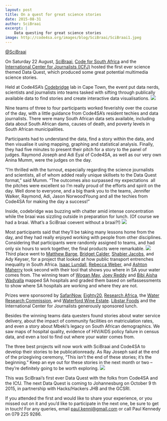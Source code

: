 ```yaml
---
layout: post
title: On a quest for great science stories
date: 2015-08-31
author: SciBraai
excerpt: |
    Data questing for great science stories
image: http://code4sa.org/images/blog/SciBraai/SciBraai1.jpeg
---
```


[@SciBraai](https://twitter.com/SciBraai)

On Saturday 22 August, [SciBraai](http://scibraai.co.za/), [Code for South Africa](http://code4sa.org/) and the [International Center for Journalists (ICFJ)](http://www.icfj.org/) hosted
the first ever science themed Data Quest, which produced some great potential multimedia
science stories. 

Held at Code4SA’s [Codebridge](http://www.codebridge.co.za/) lab in Cape Town, the event put data nerds,
scientists and journalists into teams tasked with sifting through publically available data to find
stories and create interactive data visualisations.
<img src="/img/SciBraai/SciBraai1.jpeg">

Nine teams of three to four participants worked feverishly over the course of the day, with a little
guidance from Code4SA’s resident techies and data journalists. There were many South African
data sets available, including data about South African dams, causes of death, and poverty
levels in South African municipalities. 

Participants had to understand the data, find a story within the data, and then visualise it using
mapping, graphing and statistical analysis. Finally, they had five minutes to present their pitch
for a story to the panel of judges. Raymond Joseph and Adi Eyal of Code4SA, as well as our
very own Anina Mumm, were the judges on the day.

“I’m thrilled with the turnout, especially regarding the science journalists and scientists, all of
whom added really unique skillsets to the Data Quest format,” said Mumm.
“The outcomes also surpassed my expectations ­ all the pitches were excellent so I’m really
proud of the efforts and spirit on the day. Well done to everyone, and a big thank you to the
teams, Jennifer Walker, Raymond, Adi, Jason Norwood­Young and all the techies from
Code4SA for making the day a success!”

Inside, codebridge was buzzing with chatter amid intense concentration while the braai was
sizzling outside in preparation for lunch. (Of course we had a braai. What’s a SciBraai co­event
without a braai?!)
<img src="/img/SciBraai/SciBraai3.jpeg">

Most participants said that they’ll be taking many lessons home from the day, and they had
really enjoyed working with people from other disciplines. Considering that participants were
randomly assigned to teams, and had only six hours to work together, the final products were
remarkable.
<img src="/img/SciBraai/SciBraai2.jpeg">
Third place went to [Matthew Barge](https://twitter.com/bargematt), [Bridget Calder](https://twitter.com/IHeartLungs), [Shabier Jacobs](https://twitter.com/shabierj), and Ady Keyser, for a
project that looked at how public transport entrenches inequality in South Africa. [Isaac Lundall](https://twitter.com/isaaclundell),
[Rebecca Weber](https://twitter.com/@rebeccalweber), and [Ashton Maherry](https://twitter.com/amaherry) took second with their tool that shows you where in SA
your water comes from. The winning team of [Wogan May](https://twitter.com/woganmay), [Joey Reddy](https://twitter.com/joey_reddy) and [Bibi Aisha Wadvalla](https://twitter.com/@bb_aisha)
mapped SA hospitals and graded them based on self­assessments to show where SA hospitals
are working and where they are not.

Prizes were sponsored by [SafariNow](http://www.safarinow.com/), [Eighty20](http://eighty20.co.za/databases/index.cgi), [Research Africa](http://eighty20.co.za/databases/index.cgi), the [Water Research
Commission](http://www.wrc.org.za/), and [Waterford Wine Estate](http://www.waterfordestate.co.za/). [Libstar Foods](http://www.libstar.co.za/) and the International Center for
Journalists generously sponsored lunch.

Besides the winning teams data questers found stories about water service delivery, about the impact of community facilities on
matriculation rates, and even a story about Mbeki’s legacy on South African demographics. We
saw maps of hospital quality, evidence of HIV/AIDS policy failure in census data, and even a
tool to find out where your water comes from.

The three best projects will now work with SciBraai and Code4SA to develop their stories to be
publication­ready. As Ray Joseph said at the end of the prize­giving ceremony, “This isn’t the
end of these stories; it’s the beginning.” Keep an eye out for these stories in the next month or
two – they’re definitely going to be worth exploring.
<img src="/img/SciBraai/SciBraai4.jpeg">

This was SciBraai’s first ever Data Quest with the folks from Code4SA and the ICfJ. The next
Data Quest is coming to Johannesburg on October 9
th 2015, in partnership with Hacks/Hackers
JHB and the GCSRI. 

If you attended the first and would like to share your experience, or you
missed out on it and you’d like to participate in the next one, be sure to get in touch!
For any queries, email [paul.kenni@gmail.com](mailto:paul.kenni@gmail.com) or call Paul Kennedy on 079 225 9286.







